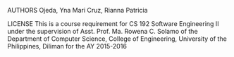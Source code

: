 AUTHORS
Ojeda, Yna Mari
Cruz, Rianna Patricia

LICENSE
This is a course requirement for CS 192 Software Engineering II under the supervision of Asst. Prof. Ma. Rowena C. Solamo of the Department of Computer Science, College of Engineering, University of the Philippines, Diliman for the AY 2015-2016